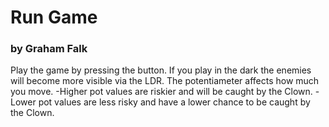 # Run Game
### by Graham Falk

Play the game by pressing the button.
If you play in the dark the enemies will become more visible via the LDR.
The potentiameter affects how much you move. 
  -Higher pot values are riskier and will be caught by the Clown.
  -Lower pot values are less risky and have a lower chance to be caught by the Clown.
